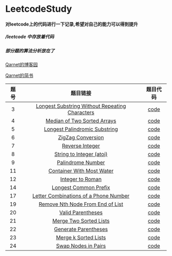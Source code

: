 # LeetcodeStudy

#### 对leetcode上的代码进行一下记录,希望对自己的能力可以得到提升

##### /leetcode  中存放着代码

##### 部分题的算法分析放在了

[Qarnet的博客园](http://www.cnblogs.com/fzy0331-leetcodestudy/)

[Qarnet的简书](https://www.jianshu.com/u/005aaa588d33)



|题号 | 题目链接 | 题目代码 |
|:-------:|:-----: |:--------:|
|  3 |[Longest Substring Without Repeating Characters](https://leetcode.com/problems/longest-substring-without-repeating-characters/description/)   |[code](https://github.com/fzy0728/LeetcodeStudy/blob/master/leetcode/LengthSubString.py)   |
|  4 |[Median of Two Sorted Arrays](https://leetcode.com/problems/median-of-two-sorted-arrays/description/)|[code](https://github.com/fzy0728/LeetcodeStudy/blob/master/leetcode/MedianofTwoSortedArrays.py)|
|  5 |[Longest Palindromic Substring](https://leetcode.com/problems/longest-palindromic-substring/description/) | [code](https://github.com/fzy0728/LeetcodeStudy/blob/master/leetcode/LongestPalindromicSubstring.py)  |
|  6 |[ZigZag Conversion](https://leetcode.com/problems/zigzag-conversion/description/)   | [code](https://github.com/fzy0728/LeetcodeStudy/blob/master/leetcode/ZigZagConversion.py)  |
|  7 |[Reverse Integer](https://leetcode.com/problems/reverse-integer/description/)  | [code](https://github.com/fzy0728/LeetcodeStudy/blob/master/leetcode/ReverseInteger.py)  |
|  8 |[String to Integer (atoi)](https://leetcode.com/problems/string-to-integer-atoi/description/)|[code](https://github.com/fzy0728/LeetcodeStudy/blob/master/leetcode/StringtoInteger.py)|
|  9 |[Palindrome Number](https://github.com/fzy0728/LeetcodeStudy/blob/master/leetcode/ReverseInteger.py)   |[code](https://github.com/fzy0728/LeetcodeStudy/blob/master/leetcode/PalindromeNumber.py)   |
|  11 | [Container With Most Water](https://leetcode.com/problems/container-with-most-water/description/)  |[code](https://github.com/fzy0728/LeetcodeStudy/blob/master/leetcode/ContainerWithMostWater.py)   |
|  12 |[Integer to Roman](https://leetcode.com/problems/integer-to-roman/description/)   |[code](https://github.com/fzy0728/LeetcodeStudy/blob/master/leetcode/IntegertoRoman.py)   |
|  14 |[Longest Common Prefix](https://leetcode.com/problems/longest-common-prefix/description/)   |[code](https://github.com/fzy0728/LeetcodeStudy/blob/master/leetcode/LongestCommonPrefix.py)   |
|17   |[Letter Combinations of a Phone Number](https://leetcode.com/problems/letter-combinations-of-a-phone-number/description/)   | [code](https://github.com/fzy0728/LeetcodeStudy/blob/master/leetcode/LetterCombinationsPhoneNumber.py)  |
|  19 |[Remove Nth Node From End of List](https://leetcode.com/problems/remove-nth-node-from-end-of-list/description/)   |[code](https://github.com/fzy0728/LeetcodeStudy/blob/master/leetcode/RemoveNthNodeFromEndofList.py)   |
|20   |  [Valid Parentheses](https://leetcode.com/problems/valid-parentheses/description/) |[code](https://github.com/fzy0728/LeetcodeStudy/blob/master/leetcode/ValidParentheses.py)   |
|21   |[Merge Two Sorted Lists](https://leetcode.com/problems/merge-two-sorted-lists/description/)   |[code](https://github.com/fzy0728/LeetcodeStudy/blob/master/leetcode/MergeTwoSortedLists.py)   |
|22   |[ Generate Parentheses](https://leetcode.com/problems/generate-parentheses/description/)   | [code](https://github.com/fzy0728/LeetcodeStudy/blob/master/leetcode/GenerateParentheses.py)  |
|23   |[Merge k Sorted Lists](https://leetcode.com/problems/merge-k-sorted-lists/description/)   |[code](https://github.com/fzy0728/LeetcodeStudy/blob/master/leetcode/MergekSortedLists.py)   |
|24   |[Swap Nodes in Pairs](https://leetcode.com/problems/swap-nodes-in-pairs/description/)   |[code](https://github.com/fzy0728/LeetcodeStudy/blob/master/leetcode/SwapNodesinPairs.py)   |
